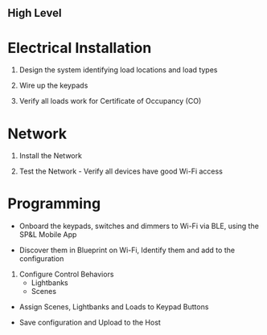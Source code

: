 ## High Level

# Electrical Installation 

1. Design the system identifying load locations and load types

1. Wire up the keypads 

1. Verify all loads work for Certificate of Occupancy (CO)

# Network 
1. Install the Network 

1. Test the Network - Verify all devices have good Wi-Fi access

# Programming

- Onboard the keypads, switches and dimmers to Wi-Fi via BLE, using the SP&L Mobile App

- Discover them in Blueprint on Wi-Fi, Identify them and add to the configuration

1. Configure Control Behaviors
    * Lightbanks
    * Scenes

- Assign Scenes, Lightbanks and Loads to Keypad Buttons 

- Save configuration and Upload to the Host



